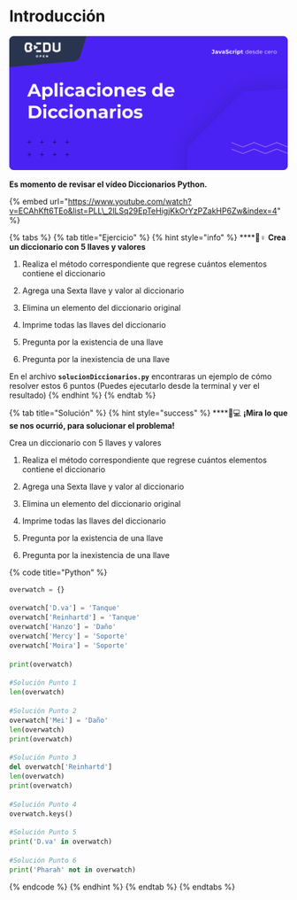 # Introducción

![](../../.gitbook/assets/portada_python_bedu_open_vid04.png)

**Es momento de revisar el vídeo Diccionarios Python.**

{% embed url="https://www.youtube.com/watch?v=ECAhKft6TEo&list=PLL\_2lLSq29EpTeHigjKkOrYzPZakHP6Zw&index=4" %}

{% tabs %}
{% tab title="Ejercicio" %}
{% hint style="info" %}
\*\*\*\*🧙♀ **Crea un diccionario con 5 llaves y valores**

1. Realiza el método correspondiente que regrese cuántos elementos contiene el diccionario

2. Agrega una Sexta llave y valor al diccionario

3. Elimina un elemento del diccionario original

4. Imprime todas las llaves del diccionario

5. Pregunta por la existencia de una llave

6. Pregunta por la inexistencia de una llave

En el archivo **`solucionDiccionarios.py`** encontraras un ejemplo de cómo resolver estos 6 puntos \(Puedes ejecutarlo desde la terminal y ver el resultado\)
{% endhint %}
{% endtab %}

{% tab title="Solución" %}
{% hint style="success" %}
\*\*\*\*👨💻 **¡Mira lo que se nos ocurrió, para solucionar el problema!**

Crea un diccionario con 5 llaves y valores

1. Realiza el método correspondiente que regrese cuántos elementos contiene el diccionario

2. Agrega una Sexta llave y valor al diccionario

3. Elimina un elemento del diccionario original

4. Imprime todas las llaves del diccionario

5. Pregunta por la existencia de una llave

6. Pregunta por la inexistencia de una llave

{% code title="Python" %}
```python
overwatch = {}

overwatch['D.va'] = 'Tanque'
overwatch['Reinhartd'] = 'Tanque'
overwatch['Hanzo'] = 'Daño'
overwatch['Mercy'] = 'Soporte'
overwatch['Moira'] = 'Soporte'

print(overwatch)

#Solución Punto 1
len(overwatch)

#Solución Punto 2
overwatch['Mei'] = 'Daño'
len(overwatch)
print(overwatch)

#Solución Punto 3
del overwatch['Reinhartd']
len(overwatch)
print(overwatch)

#Solución Punto 4
overwatch.keys()

#Solución Punto 5
print('D.va' in overwatch)

#Solución Punto 6
print('Pharah' not in overwatch)
```
{% endcode %}
{% endhint %}
{% endtab %}
{% endtabs %}

